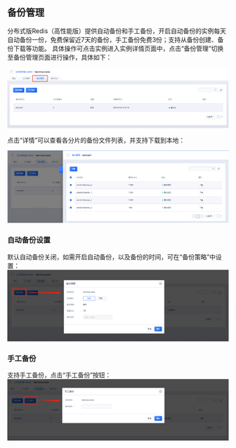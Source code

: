 ## 备份管理

分布式版Redis（高性能版）提供自动备份和手工备份，开启自动备份的实例每天自动备份一份，免费保留近7天的备份，手工备份免费3份；支持从备份创建、备份下载等功能。 具体操作可点击实例进入实例详情页面中，点击“备份管理”切换至备份管理页面进行操作，具体如下：

![image](/images/udredis202006007.png)

点击“详情”可以查看各分片的备份文件列表，并支持下载到本地：

![image](/images/udredis202006010.png)

### 自动备份设置

默认自动备份关闭，如需开启自动备份，以及备份的时间，可在“备份策略”中设置：
![image](/images/udredis202006008.png)

### 手工备份

支持手工备份，点击“手工备份”按钮：
![image](/images/udredis202006009.png)

